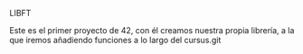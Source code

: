 
LIBFT

Este es el primer proyecto de 42, con él creamos nuestra propia librería, a la que iremos añadiendo funciones a lo largo del cursus.git 